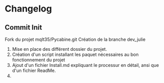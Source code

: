 # Changelog

## Commit Init
Fork du projet mqlt35/Pycabine.git
Création de la branche dev_julie

1. Mise en place des différent dossier du projet.
2. Création d'un script installant les paquet nécessaires au bon fonctionnement du projet
3. Ajout d'un fichier Install.md expliquant le processur en détail, ansi que d'un fichier ReadMe.
4. 